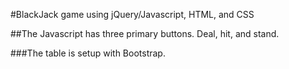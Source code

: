 #BlackJack game using jQuery/Javascript, HTML, and CSS

##The Javascript has three primary buttons. Deal, hit, and stand.

###The table is setup with Bootstrap.

